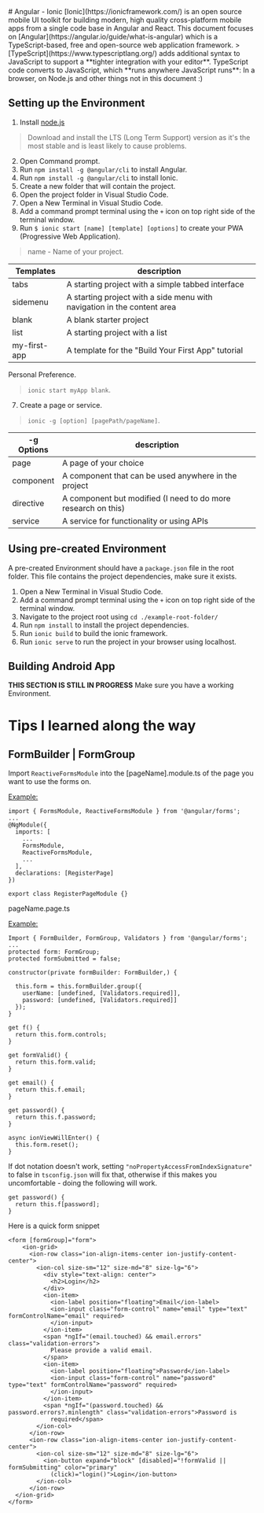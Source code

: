 <base target="_blank">
# Angular - Ionic
[Ionic](https://ionicframework.com/) is an open source mobile UI toolkit for building modern, high quality cross-platform mobile apps from a single code base in Angular and React. This document focuses on [Angular](https://angular.io/guide/what-is-angular) which is a TypeScript-based, free and open-source web application framework. 
>[TypeScript](https://www.typescriptlang.org/) adds additional syntax to JavaScript to support a **tighter integration with your editor**. TypeScript code converts to JavaScript, which **runs anywhere JavaScript runs**: In a browser, on Node.js and other things not in this document :) 

## Setting up the Environment 
1. Install [node.js](https://nodejs.org/en) 
> Download and install the LTS (Long Term Support) version as it's the most stable and is least likely to cause problems. 
2. Open Command prompt.
3. Run `npm install -g @angular/cli` to install Angular.
4. Run `npm install -g @angular/cli` to install Ionic.
5. Create a new folder that will contain the project.
6. Open the project folder in Visual Studio Code. 
4. Open a New Terminal in Visual Studio Code. 
5. Add a command prompt terminal using the `+` icon on top right side of the terminal window.
6. Run `$ ionic start [name] [template] [options]` to create your PWA (Progressive Web Application).
>name - Name of your project.

|Templates    | description |
| ----- | ----------- |
| tabs         | A starting project with a simple tabbed interface |
| sidemenu     | A starting project with a side menu with navigation in the content area |
| blank        | A blank starter project |
| list         | A starting project with a list |
| my-first-app | A template for the "Build Your First App" tutorial |

Personal Preference.
> `ionic start myApp blank`.

7. Create a page or service.
> `ionic -g [option] [pagePath/pageName]`.

| -g Options   | description |
| ----- | ----------- |
| page         | A page of your choice |
| component    | A component that can be used anywhere in the project |
| directive    | A component but modified (I need to do more research on this) |
| service      | A service for functionality or using APIs |

## Using pre-created Environment 
A pre-created Environment should have a `package.json` file in the root folder. This file contains the project dependencies, make sure it exists.
1. Open a New Terminal in Visual Studio Code.
2. Add a command prompt terminal using the `+` icon on top right side of the terminal window.
3. Navigate to the project root using `cd ./example-root-folder/` 
4. Run `npm install` to install the project dependencies.
5. Run `ionic build` to build the ionic framework.
6. Run `ionic serve` to run the project in your browser using localhost.

## Building Android App
**THIS SECTION IS STILL IN PROGRESS**
Make sure you have a working Environment.


# Tips I learned along the way

## FormBuilder | FormGroup

Import `ReactiveFormsModule` into the [pageName].module.ts of the page you want to use the forms on.

<u>Example:</u>
```
import { FormsModule, ReactiveFormsModule } from '@angular/forms';
...
@NgModule({
  imports: [
    ...
    FormsModule,
    ReactiveFormsModule,
    ...
  ],
  declarations: [RegisterPage]
})

export class RegisterPageModule {}
```

pageName.page.ts

<u>Example:</u>
```
Import { FormBuilder, FormGroup, Validators } from '@angular/forms';
...
protected form: FormGroup;
protected formSubmitted = false;

constructor(private formBuilder: FormBuilder,) { 

  this.form = this.formBuilder.group({
    userName: [undefined, [Validators.required]],
    password: [undefined, [Validators.required]]
  });
}

get f() {
  return this.form.controls;
}

get formValid() {
  return this.form.valid;
}

get email() {
  return this.f.email;
}

get password() {
  return this.f.password;
}

async ionViewWillEnter() {
  this.form.reset();
}
```

If dot notation doesn't work, setting `"noPropertyAccessFromIndexSignature"` to false in `tsconfig.json` will fix that, otherwise if this makes you uncomfortable - doing the following will work.

```
get password() {
  return this.f[password];
}
```

Here is a quick form snippet

```
<form [formGroup]="form">
    <ion-grid>
      <ion-row class="ion-align-items-center ion-justify-content-center">
        <ion-col size-sm="12" size-md="8" size-lg="6">
          <div style="text-align: center">
            <h2>Login</h2>
          </div>
          <ion-item>
            <ion-label position="floating">Email</ion-label>
            <ion-input class="form-control" name="email" type="text" formControlName="email" required>
            </ion-input>
          </ion-item>
          <span *ngIf="(email.touched) && email.errors" class="validation-errors">
            Please provide a valid email.
          </span>
          <ion-item>
            <ion-label position="floating">Password</ion-label>
            <ion-input class="form-control" name="password" type="text" formControlName="password" required>
            </ion-input>
          </ion-item>
          <span *ngIf="(password.touched) && password.errors?.minlength" class="validation-errors">Password is
            required</span>
        </ion-col>
      </ion-row>
      <ion-row class="ion-align-items-center ion-justify-content-center">
        <ion-col size-sm="12" size-md="8" size-lg="6">
          <ion-button expand="block" [disabled]="!formValid || formSubmitting" color="primary"
            (click)="login()">Login</ion-button>
        </ion-col>
      </ion-row>
  </ion-grid>
</form>  
```
